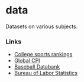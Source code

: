 # data

Datasets on various subjects.


### Links
- [College sports rankings](https://www.kaggle.com/masseyratings/rankings)
- [Global CPI](https://www.kaggle.com/nicolette/inflation-consumer-prices)
- [Baseball Databank](http://www.seanlahman.com/baseball-archive/statistics/)
- [Bureau of Labor Statistics](https://www.bls.gov/data/)

